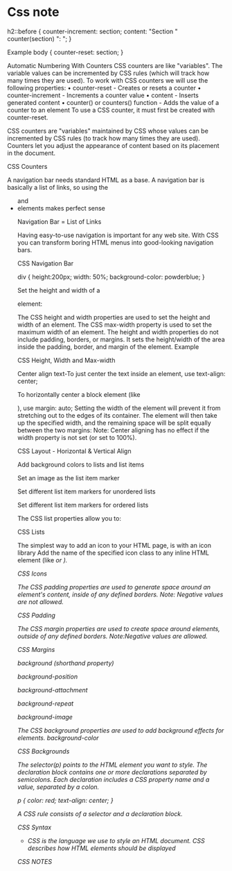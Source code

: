 # Css note

h2::before {
counter-increment: section;
content: "Section " counter(section) ": ";
}

Example
body {
counter-reset: section;
}

Automatic Numbering With Counters
CSS counters are like "variables". The variable values can be incremented by CSS rules (which will track how many times they are used).
To work with CSS counters we will use the following properties:
•	counter-reset - Creates or resets a counter
•	counter-increment - Increments a counter value
•	content - Inserts generated content
•	counter() or counters() function - Adds the value of a counter to an element
To use a CSS counter, it must first be created with counter-reset.

CSS counters are "variables" maintained by CSS whose values can be incremented by CSS rules (to track how many times they are used). Counters let you adjust the appearance of content based on its placement in the document.

CSS Counters

A navigation bar needs standard HTML as a base.
A navigation bar is basically a list of links, so using the <ul> and <li> elements makes perfect sense

Navigation Bar = List of Links

Having easy-to-use navigation is important for any web site.
With CSS you can transform boring HTML menus into good-looking navigation bars.

CSS Navigation Bar

div {
height:200px;
width: 50%;
background-color: powderblue;
}

Set the height and width of a <div> element:

The CSS height and width properties are used to set the height and width of an element.
The CSS max-width property is used to set the maximum width of an element.
The height and width properties do not include padding, borders, or margins. It sets the height/width of the area inside the padding, border, and margin of the element.
Example

CSS Height, Width and Max-width

Center align text-To just center the text inside an element, use text-align: center;

To horizontally center a block element (like <div>), use margin: auto;
Setting the width of the element will prevent it from stretching out to the edges of its container.
The element will then take up the specified width, and the remaining space will be split equally between the two margins:
Note: Center aligning has no effect if the width property is not set (or set to 100%).

CSS Layout - Horizontal & Vertical Align

Add background colors to lists and list items

Set an image as the list item marker

Set different list item markers for unordered lists

Set different list item markers for ordered lists

The CSS list properties allow you to:

CSS Lists

The simplest way to add an icon to your HTML page, is with an icon library
Add the name of the specified icon class to any inline HTML element (like <i> or <span>).

CSS Icons

The CSS padding properties are used to generate space around an element's content, inside of any defined borders.
Note: Negative values are not allowed.

CSS Padding

The CSS margin properties are used to create space around elements, outside of any defined borders.
Note:Negative values are allowed.

CSS Margins

background (shorthand property)

background-position

background-attachment

background-repeat

background-image

The CSS background properties are used to add background effects for elements.
background-color

CSS Backgrounds

The selector(p) points to the HTML element you want to style.
The declaration block contains one or more declarations separated by semicolons.
Each declaration includes a CSS property name and a value, separated by a colon.

p {
color: red;
text-align: center;
}

A CSS rule consists of a selector and a declaration block.

CSS Syntax

- CSS is the language we use to style an HTML document.
CSS describes how HTML elements should be displayed

CSS NOTES